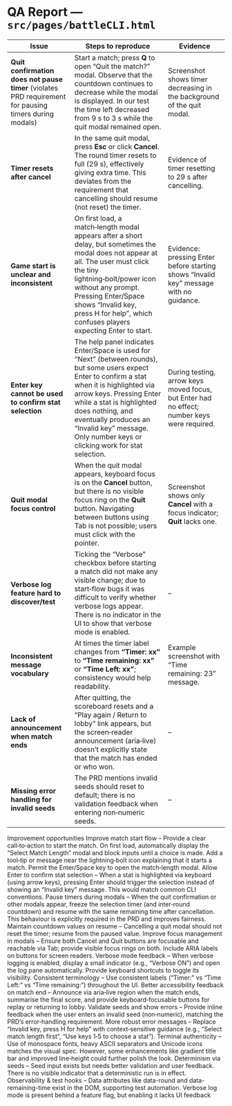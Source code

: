 # QA Report — `src/pages/battleCLI.html`

| Issue                                                                                                  | Steps to reproduce                                                                                                                                                                                                                                                                                                              | Evidence                                                                                    |
| ------------------------------------------------------------------------------------------------------ | ------------------------------------------------------------------------------------------------------------------------------------------------------------------------------------------------------------------------------------------------------------------------------------------------------------------------------- | ------------------------------------------------------------------------------------------- |
| **Quit confirmation does not pause timer** (violates PRD requirement for pausing timers during modals) | Start a match; press **Q** to open “Quit the match?” modal. Observe that the countdown continues to decrease while the modal is displayed. In our test the time left decreased from 9 s to 3 s while the quit modal remained open.                                                                                              | Screenshot shows timer decreasing in the background of the quit modal.                      |
| **Timer resets after cancel**                                                                          | In the same quit modal, press **Esc** or click **Cancel**. The round timer resets to full (29 s), effectively giving extra time. This deviates from the requirement that cancelling should resume (not reset) the timer.                                                                                                        | Evidence of timer resetting to 29 s after cancelling.                                       |
| **Game start is unclear and inconsistent**                                                             | On first load, a match‑length modal appears after a short delay, but sometimes the modal does not appear at all. The user must click the tiny lightning‑bolt/power icon without any prompt. Pressing Enter/Space shows “Invalid key, press H for help”, which confuses players expecting Enter to start.                        | Evidence: pressing Enter before starting shows “Invalid key” message with no guidance.      |
| **Enter key cannot be used to confirm stat selection**                                                 | The help panel indicates Enter/Space is used for “Next” (between rounds), but some users expect Enter to confirm a stat when it is highlighted via arrow keys. Pressing Enter while a stat is highlighted does nothing, and eventually produces an “Invalid key” message. Only number keys or clicking work for stat selection. | During testing, arrow keys moved focus, but Enter had no effect; number keys were required. |
| **Quit modal focus control**                                                                           | When the quit modal appears, keyboard focus is on the **Cancel** button, but there is no visible focus ring on the **Quit** button. Navigating between buttons using Tab is not possible; users must click with the pointer.                                                                                                    | Screenshot shows only **Cancel** with a focus indicator; **Quit** lacks one.                |
| **Verbose log feature hard to discover/test**                                                          | Ticking the “Verbose” checkbox before starting a match did not make any visible change; due to start‑flow bugs it was difficult to verify whether verbose logs appear. There is no indicator in the UI to show that verbose mode is enabled.                                                                                    | –                                                                                           |
| **Inconsistent message vocabulary**                                                                    | At times the timer label changes from **“Timer: xx”** to **“Time remaining: xx”** or **“Time Left: xx”**; consistency would help readability.                                                                                                                                                                                   | Example screenshot with “Time remaining: 23” message.                                       |
| **Lack of announcement when match ends**                                                               | After quitting, the scoreboard resets and a “Play again / Return to lobby” link appears, but the screen‑reader announcement (aria‑live) doesn’t explicitly state that the match has ended or who won.                                                                                                                           | –                                                                                           |
| **Missing error handling for invalid seeds**                                                           | The PRD mentions invalid seeds should reset to default; there is no validation feedback when entering non‑numeric seeds.                                                                                                                                                                                                        | –                                                                                           |

Improvement opportunities
Improve match start flow – Provide a clear call‑to‑action to start the match. On first load, automatically display the “Select Match Length” modal and block inputs until a choice is made. Add a tool‑tip or message near the lightning‑bolt icon explaining that it starts a match. Permit the Enter/Space key to open the match‑length modal.
Allow Enter to confirm stat selection – When a stat is highlighted via keyboard (using arrow keys), pressing Enter should trigger the selection instead of showing an “Invalid key” message. This would match common CLI conventions.
Pause timers during modals – When the quit confirmation or other modals appear, freeze the selection timer (and inter‑round countdown) and resume with the same remaining time after cancellation. This behaviour is explicitly required in the PRD and improves fairness.
Maintain countdown values on resume – Cancelling a quit modal should not reset the timer; resume from the paused value.
Improve focus management in modals – Ensure both Cancel and Quit buttons are focusable and reachable via Tab; provide visible focus rings on both. Include ARIA labels on buttons for screen readers.
Verbose mode feedback – When verbose logging is enabled, display a small indicator (e.g., “Verbose ON”) and open the log pane automatically. Provide keyboard shortcuts to toggle its visibility.
Consistent terminology – Use consistent labels (“Timer:” vs “Time Left:” vs “Time remaining:”) throughout the UI.
Better accessibility feedback on match end – Announce via aria‑live region when the match ends, summarise the final score, and provide keyboard‑focusable buttons for replay or returning to lobby.
Validate seeds and show errors – Provide inline feedback when the user enters an invalid seed (non‑numeric), matching the PRD’s error‑handling requirement.
More robust error messages – Replace “Invalid key, press H for help” with context‑sensitive guidance (e.g., “Select match length first”, “Use keys 1‑5 to choose a stat”).
Terminal authenticity – Use of monospace fonts, heavy ASCII separators and Unicode icons matches the visual spec. However, some enhancements like gradient title bar and improved line‑height could further polish the look.
Determinism via seeds – Seed input exists but needs better validation and user feedback. There is no visible indicator that a deterministic run is in effect.
Observability & test hooks – Data attributes like data-round and data-remaining-time exist in the DOM, supporting test automation. Verbose log mode is present behind a feature flag, but enabling it lacks UI feedback